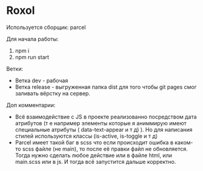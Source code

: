 # Roxol

Используется сборщик: parcel

Для начала работы: 
1) npm i
2) npm run start

Ветки:
* Ветка dev -  рабочая
* Ветка release - выгруженная папка dist для того чтобы git pages смог заливать вёрстку на сервер. 

Доп комментарии: 
* Всё взаимодействие с JS в проекте реализованно посредством дата атрибутов (т е например элементы которые я аниммирую имеют специальные атрибуты ( data-text-appear и т д) ).  Но для написания стилей используются классы (is-active, is-toggle и т д)
* Parcel имеет такой баг в scss что если происходит ошибка в каком-то scss файле (не  main), то после её правки файл не обновляется. Тогда нужно сделать любое действие или в файле html, или main.scss или в js. И тогда всё запустится дальше корректно.


